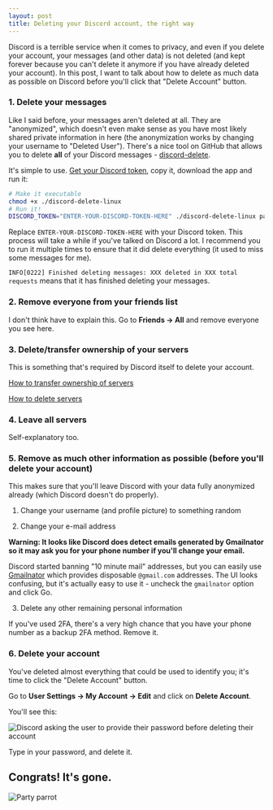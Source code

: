 ```yaml
---
layout: post
title: Deleting your Discord account, the right way
---
```


Discord is a terrible service when it comes to privacy, and even if you delete your account, your messages (and other data) is not deleted (and kept forever because you can't delete it anymore if you have already deleted your account). In this post, I want to talk about how to delete as much data as possible on Discord before you'll click that "Delete Account" button.

### 1. Delete your messages

Like I said before, your messages aren't deleted at all. They are "anonymized", which doesn't even make sense as you have most likely shared private information in here (the anonymization works by changing your username to "Deleted User"). There's a nice tool on GitHub that allows you to delete **all** of your Discord messages - [discord-delete](https://github.com/adversarialtools/discord-delete).

It's simple to use. [Get your Discord token](https://discordhelp.net/discord-token), copy it, download the app and run it:

```bash
# Make it executable
chmod +x ./discord-delete-linux
# Run it!
DISCORD_TOKEN="ENTER-YOUR-DISCORD-TOKEN-HERE" ./discord-delete-linux partial
```

Replace `ENTER-YOUR-DISCORD-TOKEN-HERE` with your Discord token. This process will take a while if you've talked on Discord a lot. I recommend you to run it multiple times to ensure that it did delete everything (it used to miss some messages for me).

`INFO[0222] Finished deleting messages: XXX deleted in XXX total requests` means that it has finished deleting your messages.

### 2. Remove everyone from your friends list

I don't think have to explain this. Go to **Friends -> All** and remove everyone you see here.

### 3. Delete/transfer ownership of your servers

This is something that's required by Discord itself to delete your account.

[How to transfer ownership of servers](https://support.discord.com/hc/en-us/articles/216273938-How-do-I-transfer-server-ownership-)

[How to delete servers](https://support.discord.com/hc/en-us/articles/213595197-How-do-I-delete-a-server-)

### 4. Leave all servers

Self-explanatory too.

### 5. Remove as much other information as possible (before you'll delete your account)

This makes sure that you'll leave Discord with your data fully anonymized already (which Discord doesn't do properly).

1. Change your username (and profile picture) to something random

2. Change your e-mail address

**Warning: It looks like Discord does detect emails generated by Gmailnator so it may ask you for your phone number if you'll change your email.** 

Discord started banning "10 minute mail" addresses, but you can easily use [Gmailnator](https://gmailnator.com) which provides disposable `@gmail.com` addresses. The UI looks confusing, but it's actually easy to use it - uncheck the `gmailnator` option and click Go.

3. Delete any other remaining personal information

If you've used 2FA, there's a very high chance that you have your phone number as a backup 2FA method. Remove it.

### 6. Delete your account

You've deleted almost everything that could be used to identify you; it's time to click the "Delete Account" button.

Go to **User Settings -> My Account -> Edit** and click on **Delete Account**.

You'll see this:

![Discord asking the user to provide their password before deleting their account](https://support.discord.com/hc/article_attachments/115002140711/Delete_Account_2.PNG)

Type in your password, and delete it.

## Congrats! It's gone.

![Party parrot](https://external-content.duckduckgo.com/iu/?u=https%3A%2F%2Fappstickers-cdn.appadvice.com%2F1158454115%2F819397787%2F4534b0f0c56c20c70a08a4f81acc1153-3.gif)
